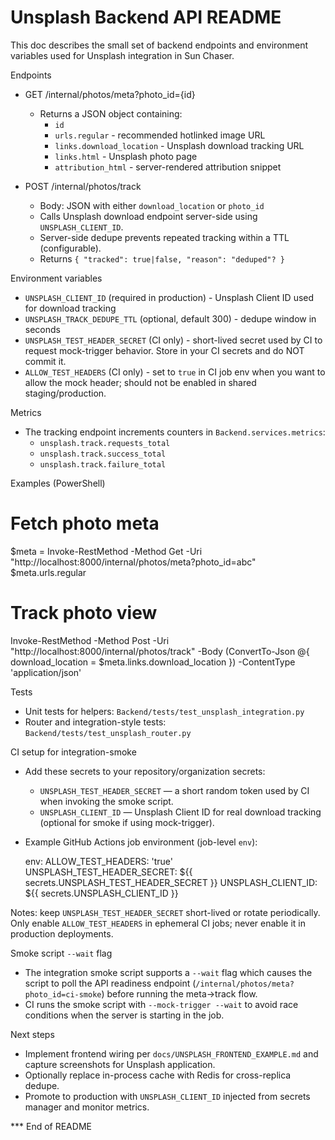 # Unsplash Backend API README

This doc describes the small set of backend endpoints and environment variables used for Unsplash integration in Sun Chaser.

Endpoints
- GET /internal/photos/meta?photo_id={id}
  - Returns a JSON object containing:
    - `id`
    - `urls.regular` - recommended hotlinked image URL
    - `links.download_location` - Unsplash download tracking URL
    - `links.html` - Unsplash photo page
    - `attribution_html` - server-rendered attribution snippet

- POST /internal/photos/track
  - Body: JSON with either `download_location` or `photo_id`
  - Calls Unsplash download endpoint server-side using `UNSPLASH_CLIENT_ID`.
  - Server-side dedupe prevents repeated tracking within a TTL (configurable).
  - Returns `{ "tracked": true|false, "reason": "deduped"? }`

Environment variables
- `UNSPLASH_CLIENT_ID` (required in production) - Unsplash Client ID used for download tracking
- `UNSPLASH_TRACK_DEDUPE_TTL` (optional, default 300) - dedupe window in seconds
 - `UNSPLASH_TEST_HEADER_SECRET` (CI only) - short-lived secret used by CI to request mock-trigger behavior. Store in your CI secrets and do NOT commit it.
 - `ALLOW_TEST_HEADERS` (CI only) - set to `true` in CI job env when you want to allow the mock header; should not be enabled in shared staging/production.

Metrics
- The tracking endpoint increments counters in `Backend.services.metrics`:
  - `unsplash.track.requests_total`
  - `unsplash.track.success_total`
  - `unsplash.track.failure_total`

Examples (PowerShell)

# Fetch photo meta
$meta = Invoke-RestMethod -Method Get -Uri "http://localhost:8000/internal/photos/meta?photo_id=abc"
$meta.urls.regular

# Track photo view
Invoke-RestMethod -Method Post -Uri "http://localhost:8000/internal/photos/track" -Body (ConvertTo-Json @{ download_location = $meta.links.download_location }) -ContentType 'application/json'

Tests
- Unit tests for helpers: `Backend/tests/test_unsplash_integration.py`
- Router and integration-style tests: `Backend/tests/test_unsplash_router.py`

CI setup for integration-smoke
- Add these secrets to your repository/organization secrets:
  - `UNSPLASH_TEST_HEADER_SECRET` — a short random token used by CI when invoking the smoke script.
  - `UNSPLASH_CLIENT_ID` — Unsplash Client ID for real download tracking (optional for smoke if using mock-trigger).
- Example GitHub Actions job environment (job-level `env`):

  env:
    ALLOW_TEST_HEADERS: 'true'
    UNSPLASH_TEST_HEADER_SECRET: ${{ secrets.UNSPLASH_TEST_HEADER_SECRET }}
    UNSPLASH_CLIENT_ID: ${{ secrets.UNSPLASH_CLIENT_ID }}

Notes: keep `UNSPLASH_TEST_HEADER_SECRET` short-lived or rotate periodically. Only enable `ALLOW_TEST_HEADERS` in ephemeral CI jobs; never enable it in production deployments.

Smoke script `--wait` flag
- The integration smoke script supports a `--wait` flag which causes the script to poll the API readiness endpoint (`/internal/photos/meta?photo_id=ci-smoke`) before running the meta->track flow.
- CI runs the smoke script with `--mock-trigger --wait` to avoid race conditions when the server is starting in the job.

Next steps
- Implement frontend wiring per `docs/UNSPLASH_FRONTEND_EXAMPLE.md` and capture screenshots for Unsplash application.
- Optionally replace in-process cache with Redis for cross-replica dedupe.
- Promote to production with `UNSPLASH_CLIENT_ID` injected from secrets manager and monitor metrics.

*** End of README
